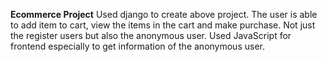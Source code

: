 **Ecommerce Project**
Used django to create above project. The user is able to add item to cart, view the items in the cart and make purchase. Not just the register users but also the
anonymous user. Used JavaScript for frontend especially to get information of the anonymous user.
